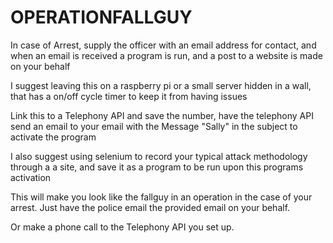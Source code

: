 # OPERATIONFALLGUY
In case of Arrest, supply the officer with an email address for contact, and when an email is received a program is run, and a post to a website is made on your behalf

I suggest leaving this on a raspberry pi or a small server hidden in a wall, that has a on/off cycle timer to keep it from having issues

Link this to a Telephony API and save the number, have the telephony API send an email to your email with the Message "Sally" in the subject to activate the program

I also suggest using selenium to record your typical attack methodology through a a site, and save it as a program to be run upon this programs activation

This will make you look like the fallguy in an operation in the case of your arrest. Just have the police email the provided email on your behalf.

Or make a phone call to the Telephony API you set up.
